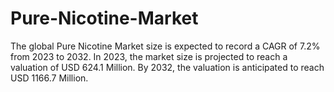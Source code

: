 # Pure-Nicotine-Market
The global Pure Nicotine Market size is expected to record a CAGR of 7.2% from 2023 to 2032. In 2023, the market size is projected to reach a valuation of USD 624.1 Million. By 2032, the valuation is anticipated to reach USD 1166.7 Million.
